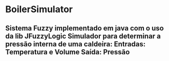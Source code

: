 # BoilerSimulator
## Sistema Fuzzy implementado em java com o uso da lib JFuzzyLogic  Simulador para determinar a pressão interna de uma caldeira:     Entradas: Temperatura e Volume     Saída: Pressão 
